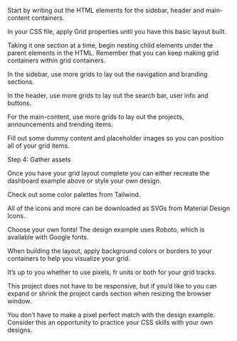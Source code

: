 
Start by writing out the HTML elements for the sidebar, header and main-content containers.

In your CSS file, apply Grid properties until you have this basic layout built.

Taking it one section at a time, begin nesting child elements under the parent elements in the HTML. Remember that you can keep making grid containers within grid containers.

In the sidebar, use more grids to lay out the navigation and branding sections.

In the header, use more grids to lay out the search bar, user info and buttons.

For the main-content, use more grids to lay out the projects, announcements and trending items.

Fill out some dummy content and placeholder images so you can position all of your grid items.

Step 4: Gather assets

Once you have your grid layout complete you can either recreate the dashboard example above or style your own design.

Check out some color palettes from Tailwind.

All of the icons and more can be downloaded as SVGs from Material Design Icons.

Choose your own fonts! The design example uses Roboto, which is available with Google fonts. 

When building the layout, apply background colors or borders to your containers to help you visualize your grid.

It’s up to you whether to use pixels, fr units or both for your grid tracks.

This project does not have to be responsive, but if you’d like to you can expand or shrink the project cards section when resizing the browser window.

You don’t have to make a pixel perfect match with the design example. Consider this an opportunity to practice your CSS skills with your own designs.

